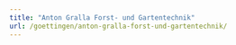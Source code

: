```yaml
---
title: "Anton Gralla Forst- und Gartentechnik"
url: /goettingen/anton-gralla-forst-und-gartentechnik/
---
```

